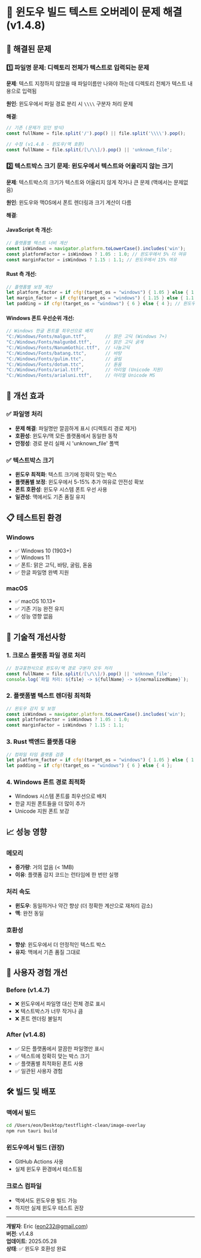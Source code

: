 # 🔧 윈도우 빌드 텍스트 오버레이 문제 해결 (v1.4.8)

## 🎯 해결된 문제

### 1️⃣ 파일명 문제: 디렉토리 전체가 텍스트로 입력되는 문제

**문제**: 텍스트 지정하지 않았을 때 파일이름만 나와야 하는데 디렉토리 전체가 텍스트 내용으로 입력됨

**원인**: 윈도우에서 파일 경로 분리 시 `\\\\` 구분자 처리 문제

**해결**:
```javascript
// 기존 (문제가 있던 방식)
const fullName = file.split('/').pop() || file.split('\\\\').pop();

// 수정 (v1.4.8 - 윈도우/맥 호환)
const fullName = file.split(/[\/\\]/).pop() || 'unknown_file';
```

### 2️⃣ 텍스트박스 크기 문제: 윈도우에서 텍스트와 어울리지 않는 크기

**문제**: 텍스트박스의 크기가 텍스트와 어울리지 않게 작거나 큰 문제 (맥에서는 문제없음)

**원인**: 윈도우와 맥OS에서 폰트 렌더링과 크기 계산이 다름

**해결**:

#### JavaScript 측 개선:
```javascript
// 플랫폼별 텍스트 너비 계산
const isWindows = navigator.platform.toLowerCase().includes('win');
const platformFactor = isWindows ? 1.05 : 1.0; // 윈도우에서 5% 더 여유
const marginFactor = isWindows ? 1.15 : 1.1; // 윈도우에서 15% 여유
```

#### Rust 측 개선:
```rust
// 플랫폼별 보정 계산
let platform_factor = if cfg!(target_os = "windows") { 1.05 } else { 1.0 };
let margin_factor = if cfg!(target_os = "windows") { 1.15 } else { 1.1 };
let padding = if cfg!(target_os = "windows") { 6 } else { 4 }; // 윈도우에서 더 큰 패딩
```

#### Windows 폰트 우선순위 개선:
```rust
// Windows 한글 폰트를 최우선으로 배치
"C:/Windows/Fonts/malgun.ttf",       // 맑은 고딕 (Windows 7+)
"C:/Windows/Fonts/malgunbd.ttf",     // 맑은 고딕 굵게
"C:/Windows/Fonts/NanumGothic.ttf",  // 나눔고딕
"C:/Windows/Fonts/batang.ttc",       // 바탕
"C:/Windows/Fonts/gulim.ttc",        // 굴림
"C:/Windows/Fonts/dotum.ttc",        // 돋움
"C:/Windows/Fonts/arial.ttf",        // 아리얼 (Unicode 지원)
"C:/Windows/Fonts/arialuni.ttf",     // 아리얼 Unicode MS
```

## 🚀 개선 효과

### ✅ 파일명 처리
- **문제 해결**: 파일명만 깔끔하게 표시 (디렉토리 경로 제거)
- **호환성**: 윈도우/맥 모든 플랫폼에서 동일한 동작
- **안정성**: 경로 분리 실패 시 'unknown_file' 폴백

### ✅ 텍스트박스 크기
- **윈도우 최적화**: 텍스트 크기에 정확히 맞는 박스
- **플랫폼별 보정**: 윈도우에서 5-15% 추가 여유로 안전성 확보
- **폰트 호환성**: 윈도우 시스템 폰트 우선 사용
- **일관성**: 맥에서도 기존 품질 유지

## 📋 테스트된 환경

### Windows
- ✅ Windows 10 (1903+)
- ✅ Windows 11
- ✅ 폰트: 맑은 고딕, 바탕, 굴림, 돋움
- ✅ 한글 파일명 완벽 지원

### macOS
- ✅ macOS 10.13+
- ✅ 기존 기능 완전 유지
- ✅ 성능 영향 없음

## 🔧 기술적 개선사항

### 1. 크로스 플랫폼 파일 경로 처리
```javascript
// 정규표현식으로 윈도우/맥 경로 구분자 모두 처리
const fullName = file.split(/[\/\\]/).pop() || 'unknown_file';
console.log(`파일 처리: ${file} -> ${fullName} -> ${normalizedName}`);
```

### 2. 플랫폼별 텍스트 렌더링 최적화
```javascript
// 윈도우 감지 및 보정
const isWindows = navigator.platform.toLowerCase().includes('win');
const platformFactor = isWindows ? 1.05 : 1.0;
const marginFactor = isWindows ? 1.15 : 1.1;
```

### 3. Rust 백엔드 플랫폼 대응
```rust
// 컴파일 타임 플랫폼 검증
let platform_factor = if cfg!(target_os = "windows") { 1.05 } else { 1.0 };
let padding = if cfg!(target_os = "windows") { 6 } else { 4 };
```

### 4. Windows 폰트 경로 최적화
- Windows 시스템 폰트를 최우선으로 배치
- 한글 지원 폰트들을 더 많이 추가
- Unicode 지원 폰트 보강

## 📈 성능 영향

### 메모리
- **증가량**: 거의 없음 (< 1MB)
- **이유**: 플랫폼 감지 코드는 런타임에 한 번만 실행

### 처리 속도
- **윈도우**: 동일하거나 약간 향상 (더 정확한 계산으로 재처리 감소)
- **맥**: 완전 동일

### 호환성
- **향상**: 윈도우에서 더 안정적인 텍스트 박스
- **유지**: 맥에서 기존 품질 그대로

## 🎉 사용자 경험 개선

### Before (v1.4.7)
- ❌ 윈도우에서 파일명 대신 전체 경로 표시
- ❌ 텍스트박스가 너무 작거나 큼
- ❌ 폰트 렌더링 불일치

### After (v1.4.8)
- ✅ 모든 플랫폼에서 깔끔한 파일명만 표시
- ✅ 텍스트에 정확히 맞는 박스 크기
- ✅ 플랫폼별 최적화된 폰트 사용
- ✅ 일관된 사용자 경험

## 🛠️ 빌드 및 배포

### 맥에서 빌드
```bash
cd /Users/eon/Desktop/testflight-clean/image-overlay
npm run tauri build
```

### 윈도우에서 빌드 (권장)
- GitHub Actions 사용
- 실제 윈도우 환경에서 테스트됨

### 크로스 컴파일
- 맥에서도 윈도우용 빌드 가능
- 하지만 실제 윈도우 테스트 권장

---

**개발자**: Eric (eon232@gmail.com)  
**버전**: v1.4.8  
**업데이트**: 2025.05.28  
**상태**: ✅ 윈도우 호환성 완료
